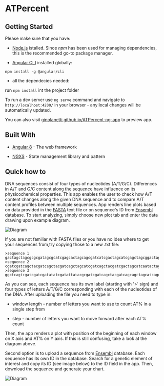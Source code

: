 # ATPercent    

## Getting Started

  Please make sure that you have:

  -  [Node.js](http://www.dropwizard.io/1.0.2/docs/) istalled. Since _npm_ has been used for managing dependencies, this is the recommended go-to package manager.

-  [Angular CLI](https://github.com/angular/angular-cli#installation) installed globally:

`npm install -g @angular/cli`

- all the dependecies needed:

run `npm install` int the project folder

 
To run a dev server use `ng serve` command and navigate to `http://localhost:4200/` in your browser - any local changes will be automatically updated.
 

You can also visit [ginolanetti.github.io/ATPercent-ng-app](https://ginolanetti.github.io/ATPercent-ng-app/) to preview app.

  
  

## Built With

  

-  [Angular 8](https://angular.io/) - The web framework

-  [NGXS](https://www.ngxs.io/) - State management library and pattern

  

## Quick how to

DNA sequences consist of four types of nucleotides (A/T/G/C). Differences in A/T and G/C content along the sequence have influence on its physicochemical properties. This app enables the user to check how A/T content changes along the given DNA sequence and to compare A/T content profiles between multiple sequences. App renders line plots based on data provided in the [FASTA](https://en.wikipedia.org/wiki/FASTA_format) text file or on sequence's ID from [Ensembl](https://www.ensembl.org/index.html) database. To start analyzing, simply choose new plot tab and enter the data drawing upon example diagram.

 
  ![Diagram](https://github.com/ginoLanetti/ATPercent-ng-app/tree/master/src/assets/readme/diagram.jpg)

 If you are not familiar with FASTA files or you have no idea where to get your sequences from,try copying those to a new .txt file:
```
>sequence 1
gactagctagcgcgcgatagcgcatcgagcactagcagcgatcatcgactagcatcgagctagcggactagctacgagcgagcgatcgc
>sequence 2
cgatcgatcagctacgatcagctacgatcagctagcatcgatcagctacgatcgactagcatcaatactagtatcatatcgatccgcgc
>sequence 3
ggctcagtcgatcgatcgatatatcgatattatacgcgatcgatcagctacgatcagcagctagcatcagctacgcagcctacgatca
```
As you can see, each sequence has its own label (starting with '>' sign) and four types of letters A/T/G/C corresponding with each of the nucleotides of the DNA. After uploading the file you need to type in:

- window length - number of letters you want to use to count AT% in a single step from

- step - number of letters you want to move forward after each AT% count

Then, the app renders a plot with position of the beginning of each window on X axis and AT% on Y axis. If this is still confusing, take a look at the diagram above.

Second option is to upload a sequence from [Ensembl](https://www.ensembl.org/index.html) database. Each sequence has its own ID in the database. Search for a genetic element of interest and copy its ID (see image below) to the ID field in the app. Then, download the sequence and generate your chart.

![Diagram](https://github.com/ginoLanetti/ATPercent-ng-app/tree/master/src/assets/readme/sequence-id.jpg)

